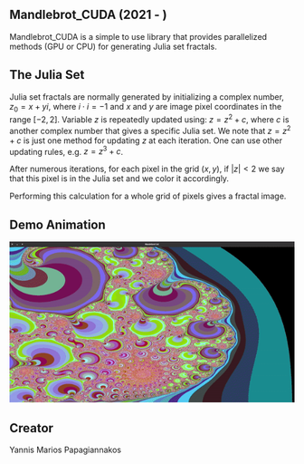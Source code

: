 ## Mandlebrot_CUDA (2021 - )
Mandlebrot_CUDA is a simple to use library that provides parallelized methods (GPU or CPU) for generating Julia set fractals.

## The Julia Set

Julia set fractals are normally generated by initializing a complex number,  $z_0 = x + yi$, where $i \cdot i = -1$  and $x$ and $y$ are image pixel coordinates in the range $[-2, 2]$. 
Variable $z$ is repeatedly updated using:  $z = z^2 + c$, where $c$ is another complex number that gives a specific Julia set. We note that $z = z^2 + c$ is just one method for updating $z$ at each iteration. One can use other updating rules, e.g. $z = z^3 + c$.

After numerous iterations, for each pixel in the grid $(x, y)$, if $|z| < 2$ we say that this pixel is in the Julia set and we color it accordingly. 

Performing this calculation for a whole grid of pixels gives a fractal image.

## Demo Animation
![Screenshot](demo/demo.gif)

## Creator
Yannis Marios Papagiannakos
